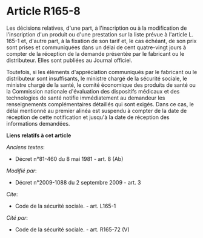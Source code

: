 # Article R165-8

Les décisions relatives, d'une part, à l'inscription ou à la modification de l'inscription d'un produit ou d'une prestation
sur la liste prévue à l'article L. 165-1 et, d'autre part, à la fixation de son tarif et, le cas échéant, de son prix sont
prises et communiquées dans un délai de cent quatre-vingt jours à compter de la réception de la demande présentée par le
fabricant ou le distributeur. Elles sont publiées au Journal officiel. 

Toutefois, si les éléments d'appréciation communiqués par le fabricant ou le distributeur sont insuffisants, le ministre
chargé de la sécurité sociale, le ministre chargé de la santé, le comité économique des produits de santé ou la Commission
nationale d'évaluation des dispositifs médicaux et des technologies de santé notifie immédiatement au demandeur les
renseignements complémentaires détaillés qui sont exigés. Dans ce cas, le délai mentionné au premier alinéa est suspendu à
compter de la date de réception de cette notification et jusqu'à la date de réception des informations demandées.

**Liens relatifs à cet article**

_Anciens textes_:

  - Décret n°81-460 du 8 mai 1981 - art. 8 (Ab)

_Modifié par_:

  - Décret n°2009-1088 du 2 septembre 2009 - art. 3

_Cite_:

  - Code de la sécurité sociale. - art. L165-1

_Cité par_:

  - Code de la sécurité sociale. - art. R165-72 (V)
